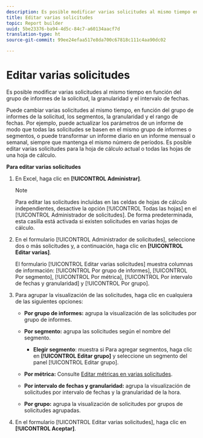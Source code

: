```yaml
---
description: Es posible modificar varias solicitudes al mismo tiempo en función del grupo de informes de la solicitud, la granularidad y el intervalo de fechas.
title: Editar varias solicitudes
topic: Report builder
uuid: 5be23376-ba94-4d5c-84c7-a60134aacf7d
translation-type: ht
source-git-commit: 99ee24efaa517e8da700c67818c111c4aa90dc02

---
```



# Editar varias solicitudes

Es posible modificar varias solicitudes al mismo tiempo en función del grupo de informes de la solicitud, la granularidad y el intervalo de fechas.

Puede cambiar varias solicitudes al mismo tiempo, en función del grupo de informes de la solicitud, los segmentos, la granularidad y el rango de fechas. Por ejemplo, puede actualizar los parámetros de un informe de modo que todas las solicitudes se basen en el mismo grupo de informes o segmentos, o puede transformar un informe diario en un informe mensual o semanal, siempre que mantenga el mismo número de períodos. Es posible editar varias solicitudes para la hoja de cálculo actual o todas las hojas de una hoja de cálculo.

**Para editar varias solicitudes**

1. En Excel, haga clic en **[!UICONTROL Administrar]**.

   >[!NOTE]
   >
   >Para editar las solicitudes incluidas en las celdas de hojas de cálculo independientes, desactive la opción [!UICONTROL Todas las hojas] en el [!UICONTROL Administrador de solicitudes]. De forma predeterminada, esta casilla está activada si existen solicitudes en varias hojas de cálculo.

1. En el formulario [!UICONTROL Administrador de solicitudes], seleccione dos o más solicitudes y, a continuación, haga clic en **[!UICONTROL Editar varias]**.

   El formulario [!UICONTROL Editar varias solicitudes] muestra columnas de información: [!UICONTROL Por grupo de informes], [!UICONTROL Por segmento], [!UICONTROL Por métrica], [!UICONTROL Por intervalo de fechas y granularidad] y [!UICONTROL Por grupo].
1. Para agrupar la visualización de las solicitudes, haga clic en cualquiera de las siguientes opciones:

   * **Por grupo de informes:** agrupa la visualización de las solicitudes por grupo de informes.
   * **Por segmento:** agrupa las solicitudes según el nombre del segmento.

      * **Elegir segmento**: muestra si Para agregar segmentos, haga clic en **[!UICONTROL Editar grupo]** y seleccione un segmento del panel [!UICONTROL Editar grupo].
   * **Por métrica:** Consulte [Editar métricas en varias solicitudes](/help/analyze/report-builder/manage-requests/edit-multiple-metrics.md).

   * **Por intervalo de fechas y granularidad:** agrupa la visualización de solicitudes por intervalo de fechas y la granularidad de la hora.
   * **Por grupo:** agrupa la visualización de solicitudes por grupos de solicitudes agrupadas.


1. En el formulario [!UICONTROL Editar varias solicitudes], haga clic en **[!UICONTROL Aceptar]**.
